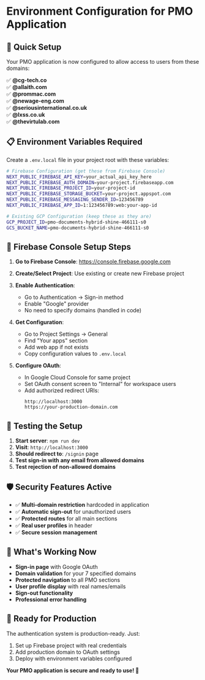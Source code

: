 # Environment Configuration for PMO Application

## 🚀 Quick Setup

Your PMO application is now configured to allow access to users from these domains:

✅ **@cg-tech.co**  
✅ **@allaith.com**  
✅ **@prommac.com**  
✅ **@newage-eng.com**  
✅ **@seriousinternational.co.uk**  
✅ **@lxss.co.uk**  
✅ **@thevirtulab.com**  

## 📋 Environment Variables Required

Create a `.env.local` file in your project root with these variables:

```bash
# Firebase Configuration (get these from Firebase Console)
NEXT_PUBLIC_FIREBASE_API_KEY=your_actual_api_key_here
NEXT_PUBLIC_FIREBASE_AUTH_DOMAIN=your-project.firebaseapp.com
NEXT_PUBLIC_FIREBASE_PROJECT_ID=your-project-id
NEXT_PUBLIC_FIREBASE_STORAGE_BUCKET=your-project.appspot.com
NEXT_PUBLIC_FIREBASE_MESSAGING_SENDER_ID=123456789
NEXT_PUBLIC_FIREBASE_APP_ID=1:123456789:web:your-app-id

# Existing GCP Configuration (keep these as they are)
GCP_PROJECT_ID=pmo-documents-hybrid-shine-466111-s0
GCS_BUCKET_NAME=pmo-documents-hybrid-shine-466111-s0
```

## 🔧 Firebase Console Setup Steps

1. **Go to Firebase Console**: https://console.firebase.google.com
2. **Create/Select Project**: Use existing or create new Firebase project
3. **Enable Authentication**:
   - Go to Authentication → Sign-in method
   - Enable "Google" provider
   - No need to specify domains (handled in code)

4. **Get Configuration**:
   - Go to Project Settings → General
   - Find "Your apps" section
   - Add web app if not exists
   - Copy configuration values to `.env.local`

5. **Configure OAuth**:
   - In Google Cloud Console for same project
   - Set OAuth consent screen to "Internal" for workspace users
   - Add authorized redirect URIs:
     ```
     http://localhost:3000
     https://your-production-domain.com
     ```

## 🧪 Testing the Setup

1. **Start server**: `npm run dev`
2. **Visit**: `http://localhost:3000`
3. **Should redirect to**: `/signin` page
4. **Test sign-in with any email from allowed domains**
5. **Test rejection of non-allowed domains**

## 🛡️ Security Features Active

- ✅ **Multi-domain restriction** hardcoded in application
- ✅ **Automatic sign-out** for unauthorized users  
- ✅ **Protected routes** for all main sections
- ✅ **Real user profiles** in header
- ✅ **Secure session management**

## 🚀 What's Working Now

- **Sign-in page** with Google OAuth
- **Domain validation** for your 7 specified domains
- **Protected navigation** to all PMO sections
- **User profile display** with real names/emails
- **Sign-out functionality**
- **Professional error handling**

## 📱 Ready for Production

The authentication system is production-ready. Just:
1. Set up Firebase project with real credentials
2. Add production domain to OAuth settings
3. Deploy with environment variables configured

**Your PMO application is secure and ready to use! 🎉** 